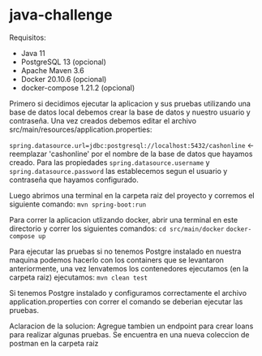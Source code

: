 # java-challenge

Requisitos:

 * Java 11 
 * PostgreSQL 13 (opcional)
 * Apache Maven 3.6
 * Docker 20.10.6 (opcional)
 * docker-compose 1.21.2 (opcional)

Primero si decidimos ejecutar la aplicacion y sus pruebas utilizando una base de datos local debemos crear la base de datos y nuestro usuario y contraseña. Una vez creados debemos editar el archivo src/main/resources/application.properties:

```spring.datasource.url=jdbc:postgresql://localhost:5432/cashonline``` <- reemplazar 'cashonline' por el nombre de la base de datos que hayamos creado.
Para las propiedades ```spring.datasource.username``` y ```spring.datasource.password``` las establecemos segun el usuario y contraseña que hayamos configurado.

Luego abrimos una terminal en la carpeta raiz del proyecto y corremos el siguiente comando:
```mvn spring-boot:run```

Para correr la aplicacion utlizando docker, abrir una terminal en este directorio y correr los siguientes comandos:
```cd src/main/docker```
```docker-compose up```

Para ejecutar las pruebas si no tenemos Postgre instalado en nuestra maquina podemos hacerlo con los containers que se levantaron anteriormente, una vez lenvatemos los contenedores ejecutamos (en la carpeta raiz) ejecutamos:
```mvn clean test```

Si tenemos Postgre instalado y configuramos correctamente el archivo application.properties con correr el comando se deberian ejecutar las pruebas.

Aclaracion de la solucion: Agregue tambien un endpoint para crear loans para realizar algunas pruebas. Se encuentra en una nueva coleccion de postman en la carpeta raiz

